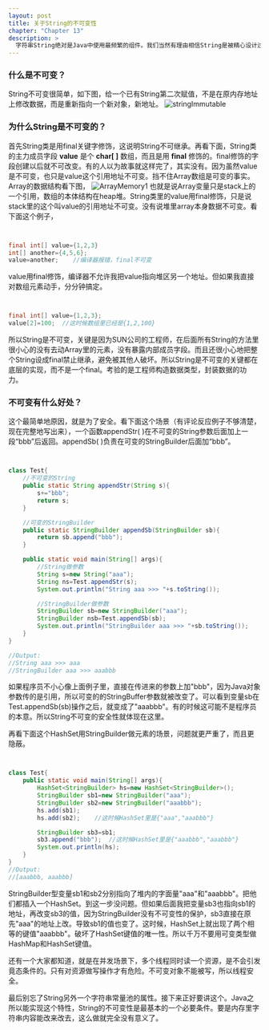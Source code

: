 ```yaml
---
layout: post
title: 关于String的不可变性
chapter: "Chapter 13"
description: >
  字符串String绝对是Java中使用最频繁的组件。我们当然有理由相信String是被精心设计过的。不可变性就是这样一个被精心设计出来的特性。平时工作中只要记住String的这个特性就够了。这篇文章探究一下怎么能让一个类具有不可变性。以后自己也可以封装出具有不可变性的类。
---
```




### 什么是不可变？

String不可变很简单，如下图，给一个已有String第二次赋值，不是在原内存地址上修改数据，而是重新指向一个新对象，新地址。
![stringImmutable](/thinkinginjava/uploads/tij4-13/stringImmutable.png)



### 为什么String是不可变的？

首先String类是用final关键字修饰，这说明String不可继承。再看下面，String类的主力成员字段 **value** 是个 **char[ ]** 数组，而且是用 **final** 修饰的。final修饰的字段创建以后就不可改变。有的人以为故事就这样完了，其实没有。因为虽然value是不可变，也只是value这个引用地址不可变。挡不住Array数组是可变的事实。Array的数据结构看下图，
![ArrayMemory1](/thinkinginjava/uploads/tij4-11/ArrayMemory1.jpg)
也就是说Array变量只是stack上的一个引用，数组的本体结构在heap堆。String类里的value用final修饰，只是说stack里的这个叫value的引用地址不可变。没有说堆里array本身数据不可变。看下面这个例子，


```java


final int[] value={1,2,3}
int[] another={4,5,6};
value=another;    //编译器报错，final不可变


```


value用final修饰，编译器不允许我把value指向堆区另一个地址。但如果我直接对数组元素动手，分分钟搞定。


```java


final int[] value={1,2,3};
value[2]=100;  //这时候数组里已经是{1,2,100}


```


所以String是不可变，关键是因为SUN公司的工程师，在后面所有String的方法里很小心的没有去动Array里的元素，没有暴露内部成员字段。而且还很小心地把整个String设成final禁止继承，避免被其他人破坏。所以String是不可变的关键都在底层的实现，而不是一个final。考验的是工程师构造数据类型，封装数据的功力。



### 不可变有什么好处？

这个最简单地原因，就是为了安全。看下面这个场景（有评论反应例子不够清楚，现在完整地写出来），一个函数appendStr( )在不可变的String参数后面加上一段“bbb”后返回。appendSb( )负责在可变的StringBuilder后面加“bbb”。


```java


class Test{
    //不可变的String
    public static String appendStr(String s){
        s+="bbb";
        return s;
    }

    //可变的StringBuilder
    public static StringBuilder appendSb(StringBuilder sb){
        return sb.append("bbb");
    }

    public static void main(String[] args){
        //String做参数
        String s=new String("aaa");
        String ns=Test.appendStr(s);
        System.out.println("String aaa >>> "+s.toString());

        //StringBuilder做参数
        StringBuilder sb=new StringBuilder("aaa");
        StringBuilder nsb=Test.appendSb(sb);
        System.out.println("StringBuilder aaa >>> "+sb.toString());
    }
}

//Output:
//String aaa >>> aaa
//StringBuilder aaa >>> aaabbb


```


如果程序员不小心像上面例子里，直接在传进来的参数上加"bbb"，因为Java对象参数传的是引用，所以可变的的StringBuffer参数就被改变了。可以看到变量sb在Test.appendSb(sb)操作之后，就变成了"aaabbb"。有的时候这可能不是程序员的本意。所以String不可变的安全性就体现在这里。

再看下面这个HashSet用StringBuilder做元素的场景，问题就更严重了，而且更隐蔽。


```java


class Test{
    public static void main(String[] args){
        HashSet<StringBuilder> hs=new HashSet<StringBuilder>();
        StringBuilder sb1=new StringBuilder("aaa");
        StringBuilder sb2=new StringBuilder("aaabbb");
        hs.add(sb1);
        hs.add(sb2);    //这时候HashSet里是{"aaa","aaabbb"}

        StringBuilder sb3=sb1;
        sb3.append("bbb");  //这时候HashSet里是{"aaabbb","aaabbb"}
        System.out.println(hs);
    }
}
//Output:
//[aaabbb, aaabbb]


```


StringBuilder型变量sb1和sb2分别指向了堆内的字面量"aaa"和"aaabbb"。把他们都插入一个HashSet。到这一步没问题。但如果后面我把变量sb3也指向sb1的地址，再改变sb3的值，因为StringBuilder没有不可变性的保护，sb3直接在原先"aaa"的地址上改。导致sb1的值也变了。这时候，HashSet上就出现了两个相等的键值"aaabbb"。破坏了HashSet键值的唯一性。所以千万不要用可变类型做HashMap和HashSet键值。

还有一个大家都知道，就是在并发场景下，多个线程同时读一个资源，是不会引发竟态条件的。只有对资源做写操作才有危险。不可变对象不能被写，所以线程安全。

最后别忘了String另外一个字符串常量池的属性。接下来正好要讲这个。Java之所以能实现这个特性，String的不可变性是最基本的一个必要条件。要是内存里字符串内容能改来改去，这么做就完全没有意义了。
